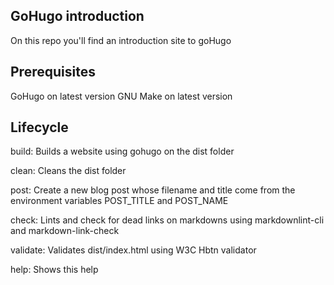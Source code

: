 ## GoHugo introduction

On this repo you'll find an introduction site to goHugo

## Prerequisites

GoHugo on latest version
GNU Make on latest version

## Lifecycle
build: Builds a website using gohugo on the dist folder

clean: Cleans the dist folder

post: Create a new blog post whose filename and title come from the environment variables 
POST_TITLE and POST_NAME

check:   Lints and check for dead links on markdowns using markdownlint-cli and markdown-link-check

validate:  Validates dist/index.html using W3C Hbtn validator

help: Shows this help
